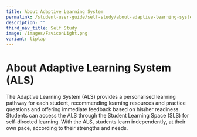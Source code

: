 ```yaml
---
title: About Adaptive Learning System
permalink: /student-user-guide/self-study/about-adaptive-learning-system/
description: ""
third_nav_title: Self Study
image: /images/FaviconLight.png
variant: tiptap
---
```

<h1>About Adaptive Learning System (ALS)</h1>
<p>The Adaptive Learning System (ALS) provides a personalised learning pathway
for each student, recommending learning resources and practice questions
and offering immediate feedback based on his/her readiness. Students can
access the ALS through the Student Learning Space (SLS) for self-directed
learning. With the ALS, students learn independently, at their own pace,
according to their strengths and needs.</p>
